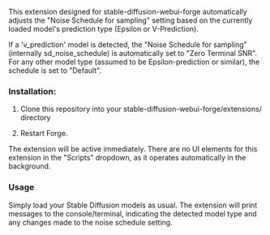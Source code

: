 This extension designed for stable-diffusion-webui-forge automatically adjusts the "Noise Schedule for sampling" setting based on the currently loaded model's prediction type (Epsilon or V-Prediction). 

If a 'v_prediction' model is detected, the "Noise Schedule for sampling" (internally sd_noise_schedule) is automatically set to "Zero Terminal SNR".
For any other model type (assumed to be Epsilon-prediction or similar), the schedule is set to "Default".


### Installation:


1. Clone this repository into your stable-diffusion-webui-forge/extensions/ directory

2. Restart Forge.

The extension will be active immediately. There are no UI elements for this extension in the "Scripts" dropdown, as it operates automatically in the background.

### Usage
Simply load your Stable Diffusion models as usual. The extension will print messages to the console/terminal, indicating the detected model type and any changes made to the noise schedule setting.

